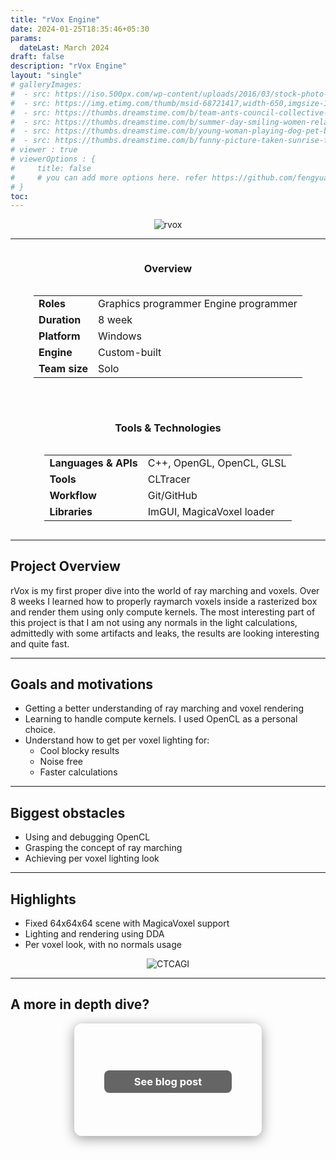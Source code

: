 ```yaml
---
title: "rVox Engine"
date: 2024-01-25T18:35:46+05:30
params:
  dateLast: March 2024
draft: false
description: "rVox Engine"
layout: "single"
# galleryImages:
#  - src: https://iso.500px.com/wp-content/uploads/2016/03/stock-photo-142984111-1500x1000.jpg
#  - src: https://img.etimg.com/thumb/msid-68721417,width-650,imgsize-1016106,,resizemode-4,quality-100/nature1_gettyimages.jpg
#  - src: https://thumbs.dreamstime.com/b/team-ants-council-collective-decision-work-17037482.jpg
#  - src: https://thumbs.dreamstime.com/b/summer-day-smiling-women-relax-wearing-red-dress-fashion-standing-wooden-bridge-over-sea-blue-sky-background-summer-107411998.jpg
#  - src: https://thumbs.dreamstime.com/b/young-woman-playing-dog-pet-beach-sunrise-sunset-girl-dog-having-fun-seasid-seaside-cute-neglected-stay-66480218.jpg
#  - src: https://thumbs.dreamstime.com/b/funny-picture-taken-sunrise-frozen-lake-perspective-rider-retro-bicycle-sunrise-personal-211066044.jpg 
# viewer : true
# viewerOptions : {
#     title: false
#     # you can add more options here. refer https://github.com/fengyuanchen/viewerjs?tab=readme-ov-file#options
# }
toc: 
---
```



<center>

![rvox](/images/projects/rvox/rvox.png)

</center>

---
<div style="display: flex; flex-wrap: wrap; gap: 2rem; justify-content: center; align-items: flex-start;">

  <div style="flex: 1 1 300px; min-width: 280px; text-align: center;">
    <h3>Overview</h3>
    <div style="display: inline-block; text-align: left;">
      <table>
        <tr>
          <td><strong>Roles</strong></td>
          <td>
            Graphics programmer
            Engine programmer<br>
          </td>
        </tr>
        <tr><td><strong>Duration</strong></td><td>8 week</td></tr>
        <tr><td><strong>Platform</strong></td><td>Windows</td></tr>
        <tr><td><strong>Engine</strong></td><td>Custom-built</td></tr>
        <tr><td><strong>Team size</strong></td><td>Solo</td></tr>
      </table>
    </div>
  </div>

  <div style="flex: 1 1 300px; min-width: 280px; text-align: center;">
    <h3>Tools & Technologies</h3>
    <div style="display: inline-block; text-align: left;">
      <table>
        <tr><td><strong>Languages & APIs</strong></td><td>C++, OpenGL, OpenCL, GLSL</td></tr>
        <tr><td><strong>Tools</strong></td><td>CLTracer</td></tr>
        <tr><td><strong>Workflow</strong></td><td>Git/GitHub</td></tr>
        <tr><td><strong>Libraries</strong></td><td>ImGUI, MagicaVoxel loader</td></tr>
      </table>
    </div>
  </div>

</div>


---

## Project Overview

rVox is my first proper dive into the world of ray marching and voxels. Over 8 weeks I learned how to properly raymarch voxels inside a rasterized box and render them using only compute kernels. The most interesting part of this project is that I am not using any normals in the light calculations, admittedly with some artifacts and leaks, the results are looking interesting and quite fast.

---

## Goals and motivations

- Getting a better understanding of ray marching and voxel rendering
- Learning to handle compute kernels. I used OpenCL as a personal choice.
- Understand how to get per voxel lighting for:
    - Cool blocky results
    - Noise free
    - Faster calculations

---

## Biggest obstacles

- Using and debugging OpenCL
- Grasping the concept of ray marching
- Achieving per voxel lighting look

---

## Highlights

- Fixed 64x64x64 scene with MagicaVoxel support
- Lighting and rendering using DDA
- Per voxel look, with no normals usage

<center>

![CTCAGI](/images/projects/rvox/tree.png)

</center>

---


## A more in depth dive?

<div style="display: flex; flex-wrap: wrap; gap: 2rem; justify-content: center; align-items: center; margin-top: 1rem;">

  <a href="https://www.rares-dumitru.dev/Per-Voxel-Lighting-for-Dummies/" style="text-decoration: none;">
    <div style="width: 300px; height: 180px; background-image: url('/images/projects/rvox/box.png'); background-size: cover; background-position: center; border-radius: 12px; box-shadow: 0 4px 20px rgba(0,0,0,0.4); display: flex; align-items: center; justify-content: center;">
      <center><h3 style="color: white; background: rgba(0, 0, 0, 0.6); padding: 0.5rem 3rem; border-radius: 8px;">See blog post</h3></center>
    </div>
  </a>

</div>
